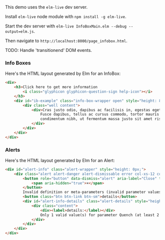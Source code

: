 
This demo uses the `elm-live` dev server.

Install `elm-live` node module with `npm install -g elm-live`.

Start the dev server with `elm-live InfoBoxMain.elm --debug --output=elm.js`.

Then navigate to `http://localhost:8000/page_infobox.html`.

TODO: Handle 'transitionend' DOM events.


### Info Boxes

Here's the HTML layout generated by Elm for an InfoBox:

```html
<div>
    <h3>Click here to get more information
        <i class="glyphicon glyphicon-question-sign help-icon"></i>
    </h3>
    <div id="ib-example" class="info-box-wrapper open" style="height: 80px;">
        <div class="well content">
            <div>Cras justo odio, dapibus ac facilisis in, egestas eget quam.
                Fusce dapibus, tellus ac cursus commodo, tortor mauris
                condimentum nibh, ut fermentum massa justo sit amet risus.
            </div>
        </div>
    </div>
</div>
```

### Alerts

Here's the HTML layout generated by Elm for an Alert:

```html
<div id="alert-info" class="alert-wrapper" style="height: 0px;">
    <div class="alert alert-danger alert-dismissable error col-xs-12 content" role="alert">
        <button role="button" data-dismiss="alert" aria-label="Close" type="button" class="close">
            <span aria-hidden="true">×</span>
        </button>
        Invalid definition or meta-parameters (invalid parameter values).
        <button class="btn btn-link btn-sm">details</button>
        <div id="alert-info-details" class="alert-details" style="height: 0px;" class="">
            <div class="content">
                <div><label>details:</label></div>
                Only 1 valid value(s) for parameter Quench (at least 2 are required).
            </div>
        </div>
    </div>
</div>
```
